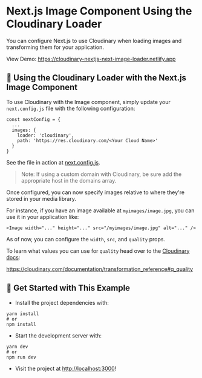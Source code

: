 # Next.js Image Component Using the Cloudinary Loader

You can configure Next.js to use Cloudinary when loading images and transforming them for your application.

View Demo: <https://cloudinary-nextjs-next-image-loader.netlify.app>

## 🧰 Using the Cloudinary Loader with the Next.js Image Component

To use Cloudinary with the Image component, simply update your `next.config.js` file with the following configuration:

```
const nextConfig = {
  ...
  images: {
    loader: 'cloudinary',
    path: 'https://res.cloudinary.com/<Your Cloud Name>'
  }
}
```

See the file in action at [next.config.js](next.config.js).

> Note: If using a custom domain with Cloudinary, be sure add the appropriate host in the domains array.

Once configured, you can now specify images relative to where they're stored in your media library.

For instance, if you have an image available at `myimages/image.jpg`, you can use it in your application like:

```
<Image width="..." height="..." src="/myimages/image.jpg" alt="..." />
```

As of now, you can configure the `width`, `src`, and `quality` props.

To learn what values you can use for `quality` head over to the [Cloudinary docs](https://cloudinary.com/documentation/transformation_reference#q_quality):

<https://cloudinary.com/documentation/transformation_reference#q_quality>

## 🚀 Get Started with This Example

* Install the project dependencies with:

```
yarn install
# or
npm install
```

* Start the development server with:

```
yarn dev
# or
npm run dev
```

* Visit the project at <http://localhost:3000>!